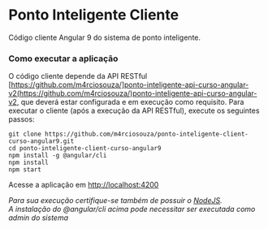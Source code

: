 # Ponto Inteligente Cliente
Código cliente Angular 9 do sistema de ponto inteligente.
### Como executar a aplicação
O código cliente depende da API RESTful [https://github.com/m4rciosouza/]ponto-inteligente-api-curso-angular-v2(https://github.com/m4rciosouza/)ponto-inteligente-api-curso-angular-v2, que deverá estar configurada e em execução como requisito.
Para executar o cliente (após a execução da API RESTful), execute os seguintes passos:
```
git clone https://github.com/m4rciosouza/ponto-inteligente-client-curso-angular9.git
cd ponto-inteligente-client-curso-angular9
npm install -g @angular/cli
npm install
npm start
```
Acesse a aplicação em [http://localhost:4200](http://localhost:4200)  

*Para sua execução certifique-se também de possuir o [NodeJS](http://nodejs.org).*  
*A instalação do @angular/cli acima pode necessitar ser executada como admin do sistema*  
